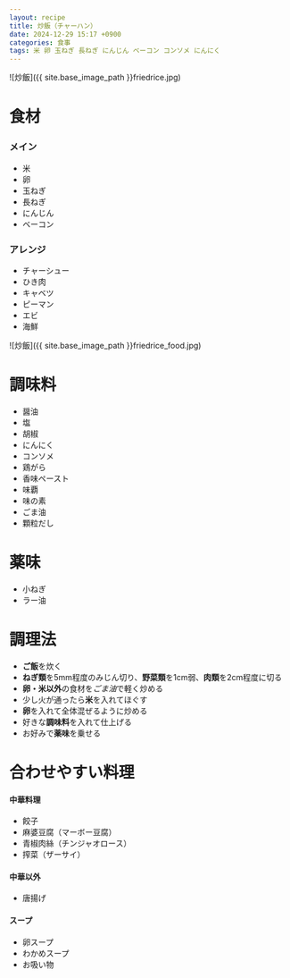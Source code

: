 ```yaml
---
layout: recipe
title: 炒飯（チャーハン）
date: 2024-12-29 15:17 +0900
categories: 食事
tags: 米 卵 玉ねぎ 長ねぎ にんじん ベーコン コンソメ にんにく
---
```

![炒飯]({{ site.base_image_path }}friedrice.jpg)

# 食材
### メイン
- 米
- 卵
- 玉ねぎ
- 長ねぎ
- にんじん
- ベーコン

### アレンジ
- チャーシュー
- ひき肉
- キャベツ
- ピーマン
- エビ
- 海鮮

![炒飯]({{ site.base_image_path }}friedrice_food.jpg)

# 調味料
- 醤油
- 塩
- 胡椒
- にんにく
- コンソメ
- 鶏がら
- 香味ペースト
- 味覇
- 味の素
- ごま油
- 顆粒だし

# 薬味
- 小ねぎ
- ラー油

# 調理法
- **ご飯**を炊く
- **ねぎ類**を5mm程度のみじん切り、**野菜類**を1cm弱、**肉類**を2cm程度に切る
- **卵・米以外**の食材を*ごま油*で軽く炒める
- 少し火が通ったら**米**を入れてほぐす
- **卵**を入れて全体混ぜるように炒める
- 好きな**調味料**を入れて仕上げる
- お好みで**薬味**を乗せる

# 合わせやすい料理
#### 中華料理
- 餃子
- 麻婆豆腐（マーボー豆腐）
- 青椒肉絲（チンジャオロース）
- 搾菜（ザーサイ）

#### 中華以外
- 唐揚げ

#### スープ
- 卵スープ
- わかめスープ
- お吸い物